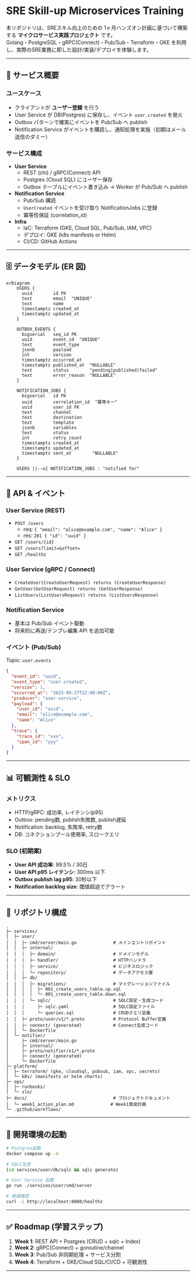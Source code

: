 # SRE Skill-up Microservices Training

本リポジトリは、SREスキル向上のための 1ヶ月ハンズオン計画に基づいて構築する **マイクロサービス実践プロジェクト** です。  
Golang・PostgreSQL・gRPC(Connect)・Pub/Sub・Terraform・GKE を利用し、実際のSRE業務に即した設計/実装/デプロイを体験します。

---

## 📌 サービス概要

### ユースケース
- クライアントが **ユーザー登録** を行う  
- User Service が DB(Postgres) に保存し、イベント `user.created` を発火  
- Outbox パターンで確実にイベントを Pub/Sub へ publish  
- Notification Service がイベントを購読し、通知処理を実施（初期はメール送信のダミー）

### サービス構成
- **User Service**
  - REST (chi) / gRPC(Connect) API
  - Postgres (Cloud SQL) にユーザー保存
  - Outbox テーブルにイベント書き込み → Worker が Pub/Sub へ publish
- **Notification Service**
  - Pub/Sub 購読
  - `UserCreated` イベントを受け取り NotificationJobs に登録
  - 冪等性保証 (correlation_id)
- **Infra**
  - IaC: Terraform (GKE, Cloud SQL, Pub/Sub, IAM, VPC)
  - デプロイ: GKE (k8s manifests or Helm)
  - CI/CD: GitHub Actions

---

## 🗄️ データモデル (ER 図)

```mermaid
erDiagram
    USERS {
      uuid        id PK
      text        email  "UNIQUE"
      text        name
      timestamptz created_at
      timestamptz updated_at
    }

    OUTBOX_EVENTS {
      bigserial   seq_id PK
      uuid        event_id  "UNIQUE"
      text        event_type
      jsonb       payload
      int         version
      timestamptz occurred_at
      timestamptz published_at  "NULLABLE"
      text        status        "pending|published|failed"
      text        error_reason  "NULLABLE"
    }

    NOTIFICATION_JOBS {
      bigserial   id PK
      uuid        correlation_id  "冪等キー"
      uuid        user_id FK
      text        channel
      text        destination
      text        template
      jsonb       variables
      text        status
      int         retry_count
      timestamptz created_at
      timestamptz updated_at
      timestamptz sent_at        "NULLABLE"
    }

    USERS ||--o{ NOTIFICATION_JOBS : "notified for"
```

---

## 🔌 API & イベント

### User Service (REST)
- `POST /users`  
  - req: `{ "email": "alice@example.com", "name": "Alice" }`  
  - res: `201 { "id": "uuid" }`
- `GET /users/{id}`
- `GET /users?limit=&offset=`
- `GET /healthz`

### User Service (gRPC / Connect)
- `CreateUser(CreateUserRequest) returns (CreateUserResponse)`
- `GetUser(GetUserRequest) returns (GetUserResponse)`
- `ListUsers(ListUsersRequest) returns (ListUsersResponse)`

### Notification Service
- 基本は Pub/Sub イベント駆動
- 将来的に再送/テンプレ編集 API を追加可能

### イベント (Pub/Sub)
Topic: `user.events`

```json
{
  "event_id": "uuid",
  "event_type": "user.created",
  "version": 1,
  "occurred_at": "2025-09-27T12:00:00Z",
  "producer": "user-service",
  "payload": {
    "user_id": "uuid",
    "email": "alice@example.com",
    "name": "Alice"
  },
  "trace": {
    "trace_id": "xxx",
    "span_id": "yyy"
  }
}
```

---

## 📊 可観測性 & SLO

### メトリクス
- HTTP/gRPC: 成功率, レイテンシ(p95)
- Outbox: pending数, publish失敗数, publish遅延
- Notification: backlog, 失敗率, retry数
- DB: コネクションプール使用率, スロークエリ

### SLO (初期案)
- **User API 成功率**: 99.5% / 30日
- **User API p95 レイテンシ**: 300ms 以下
- **Outbox publish lag p95**: 30秒以下
- **Notification backlog size**: 閾値超過でアラート

---

## 📂 リポジトリ構成

```
.
├─ services/
│  ├─ user/
│  │  ├─ cmd/server/main.go              # メインエントリポイント
│  │  ├─ internal/
│  │  │  ├─ domain/                      # ドメインモデル
│  │  │  ├─ handler/                     # HTTPハンドラ
│  │  │  ├─ service/                     # ビジネスロジック
│  │  │  └─ repository/                  # データアクセス層
│  │  ├─ db/
│  │  │  ├─ migrations/                  # マイグレーションファイル
│  │  │  │  ├─ 001_create_users_table.up.sql
│  │  │  │  └─ 001_create_users_table.down.sql
│  │  │  └─ sqlc/                        # SQLC設定・生成コード
│  │  │     ├─ sqlc.yaml                 # SQLC設定ファイル
│  │  │     └─ queries.sql               # CRUDクエリ定義
│  │  ├─ proto/user/v1/*.proto           # Protocol Buffer定義
│  │  ├─ connect/ (generated)            # Connect生成コード
│  │  └─ Dockerfile
│  └─ notifier/
│     ├─ cmd/server/main.go
│     ├─ internal/
│     ├─ proto/notifier/v1/*.proto
│     ├─ connect/ (generated)
│     └─ Dockerfile
├─ platform/
│  ├─ terraform/ (gke, cloudsql, pubsub, iam, vpc, secrets)
│  └─ k8s/ (manifests or helm charts)
├─ ops/
│  ├─ runbooks/
│  └─ slo/
├─ docs/                                 # プロジェクトドキュメント
│  └─ week1_action_plan.md              # Week1実装計画
└─ .github/workflows/
```

---

## 🚀 開発環境の起動

```bash
# Postgres起動
docker compose up -d

# SQLC生成
(cd services/user/db/sqlc && sqlc generate)

# User Service 起動
go run ./services/user/cmd/server

# 疎通確認
curl -i http://localhost:8080/healthz
```

---

## ✅ Roadmap (学習ステップ)

1. **Week 1**: REST API + Postgres (CRUD + sqlc + Index)  
2. **Week 2**: gRPC(Connect) + goroutine/channel  
3. **Week 3**: Pub/Sub 非同期処理 + サービス分割  
4. **Week 4**: Terraform + GKE/Cloud SQL/CI/CD + 可観測性  

---
